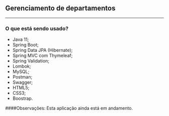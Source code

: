 ## Gerenciamento de departamentos

--------------------------------

### O que está sendo usado?

- Java 11;
- Spring Boot;
- Spring Data JPA (Hibernate);
- Spring MVC com Thymeleaf;
- Spring Validation;
- Lombok;
- MySQL;
- Postman;
- Swagger;
- HTML5;
- CSS3;
- Boostrap.

####Observações:
    Esta aplicação ainda está em andamento.